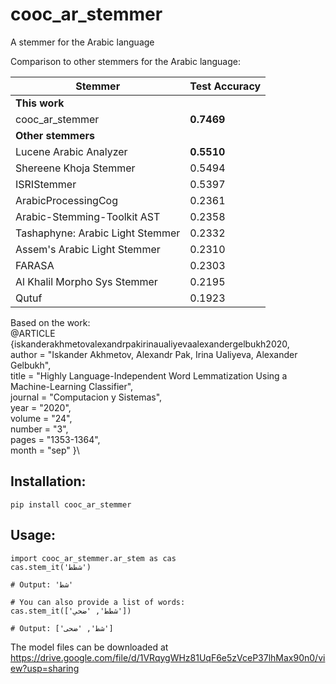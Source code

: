 # cooc_ar_stemmer
A stemmer for the Arabic language

Comparison to other stemmers for the Arabic language:

| Stemmer                          | Test Accuracy  |
|----------------------------------|---------------|
| **This work**                    |               |
| cooc_ar_stemmer             | **0.7469**    |
| **Other stemmers**                |               |
| Lucene Arabic Analyzer           | **0.5510**    |
| Shereene Khoja Stemmer           | 0.5494        |
| ISRIStemmer                      | 0.5397        |
| ArabicProcessingCog              | 0.2361        |
| Arabic-Stemming-Toolkit AST      | 0.2358        |
| Tashaphyne: Arabic Light Stemmer | 0.2332        |
| Assem's Arabic Light Stemmer     | 0.2310        |
| FARASA                           | 0.2303        |
| Al Khalil Morpho Sys Stemmer     | 0.2195        |
| Qutuf                            | 0.1923        |


Based on the work: \
@ARTICLE {iskanderakhmetovalexandrpakirinaualiyevaalexandergelbukh2020, \
author = "Iskander Akhmetov, Alexandr Pak, Irina Ualiyeva, Alexander Gelbukh", \
title = "Highly Language-Independent Word Lemmatization Using a Machine-Learning Classifier", \
journal = "Computacion y Sistemas", \
year = "2020", \
volume = "24", \
number = "3", \
pages = "1353-1364", \
month = "sep" }\

## Installation:
```
pip install cooc_ar_stemmer
```

## Usage:
```
import cooc_ar_stemmer.ar_stem as cas
cas.stem_it('شطط')

# Output: 'شط'

# You can also provide a list of words:
cas.stem_it(['شطط', 'ضحي'])

# Output: ['شط', 'ضحى']
```

The model files can be downloaded at https://drive.google.com/file/d/1VRqygWHz81UqF6e5zVceP37lhMax90n0/view?usp=sharing

